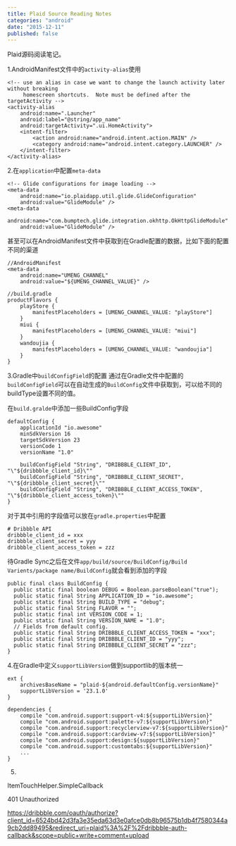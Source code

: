 ```yaml
---
title: Plaid Source Reading Notes
categories: "android"
date: "2015-12-11"
published: false
---
```

Plaid源码阅读笔记。 <!--more-->

1.AndroidManifest文件中的`activity-alias`使用

```
<!-- use an alias in case we want to change the launch activity later without breaking
     homescreen shortcuts.  Note must be defined after the targetActivity -->
<activity-alias
    android:name=".Launcher"
    android:label="@string/app_name"
    android:targetActivity=".ui.HomeActivity">
    <intent-filter>
        <action android:name="android.intent.action.MAIN" />
        <category android:name="android.intent.category.LAUNCHER" />
    </intent-filter>
</activity-alias>
```

2.在`application`中配置`meta-data`

```
<!-- Glide configurations for image loading -->
<meta-data
    android:name="io.plaidapp.util.glide.GlideConfiguration"
    android:value="GlideModule" />
<meta-data
    android:name="com.bumptech.glide.integration.okhttp.OkHttpGlideModule"
    android:value="GlideModule" />
```

甚至可以在AndroidManifest文件中获取到在Gradle配置的数据，比如下面的配置不同的渠道
```
//AndroidManifest
<meta-data
    android:name="UMENG_CHANNEL"
    android:value="${UMENG_CHANNEL_VALUE}" />

//build.gradle
productFlavors {
    playStore {
        manifestPlaceholders = [UMENG_CHANNEL_VALUE: "playStore"]
    }
    miui {
        manifestPlaceholders = [UMENG_CHANNEL_VALUE: "miui"]
    }
    wandoujia {
        manifestPlaceholders = [UMENG_CHANNEL_VALUE: "wandoujia"]
    }
}
```

3.Gradle中`buildConfigField`的配置
通过在Gradle文件中配置的`buildConfigField`可以在自动生成的`BuildConfig`文件中获取到，可以给不同的buildType设置不同的值。

在`build.gralde`中添加一些BuildConfig字段
```
defaultConfig {
    applicationId "io.awesome"
    minSdkVersion 16
    targetSdkVersion 23
    versionCode 1
    versionName "1.0"

    buildConfigField "String", "DRIBBBLE_CLIENT_ID", "\"${dribbble_client_id}\""
    buildConfigField "String", "DRIBBBLE_CLIENT_SECRET", "\"${dribbble_client_secret}\""
    buildConfigField "String", "DRIBBBLE_CLIENT_ACCESS_TOKEN", "\"${dribbble_client_access_token}\""
}
```

对于其中引用的字段值可以放在`gradle.properties`中配置
```
# Dribbble API
dribbble_client_id = xxx
dribbble_client_secret = yyy
dribbble_client_access_token = zzz
```

待Gradle Sync之后在文件`app/build/source/BuildConfig/Build Varients/package name/BuildConfig`就会看到添加的字段

```
public final class BuildConfig {
  public static final boolean DEBUG = Boolean.parseBoolean("true");
  public static final String APPLICATION_ID = "io.awesome";
  public static final String BUILD_TYPE = "debug";
  public static final String FLAVOR = "";
  public static final int VERSION_CODE = 1;
  public static final String VERSION_NAME = "1.0";
  // Fields from default config.
  public static final String DRIBBBLE_CLIENT_ACCESS_TOKEN = "xxx";
  public static final String DRIBBBLE_CLIENT_ID = "yyy";
  public static final String DRIBBBLE_CLIENT_SECRET = "zzz";
}
```

4.在Gradle中定义`supportLibVersion`做到supportlib的版本统一

```
ext {
    archivesBaseName = "plaid-${android.defaultConfig.versionName}"
    supportLibVersion = '23.1.0'
}

dependencies {
    compile "com.android.support:support-v4:${supportLibVersion}"
    compile "com.android.support:palette-v7:${supportLibVersion}"
    compile "com.android.support:recyclerview-v7:${supportLibVersion}"
    compile "com.android.support:cardview-v7:${supportLibVersion}"
    compile "com.android.support:design:${supportLibVersion}"
    compile "com.android.support:customtabs:${supportLibVersion}"
    ...
}
```

5.

ItemTouchHelper.SimpleCallback



401 Unauthorized

https://dribbble.com/oauth/authorize?client_id=6524bd42d3fa3e35eda63d3e0afce0db8b96575b1db4f7580344a9cb2dd89495&redirect_uri=plaid%3A%2F%2Fdribbble-auth-callback&scope=public+write+comment+upload
